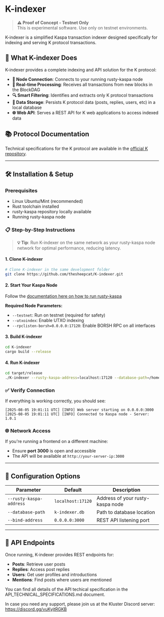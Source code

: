 # K-indexer

> **⚠️ Proof of Concept - Testnet Only**  
> This is experimental software. Use only on testnet environments.

K-indexer is a simplified Kaspa transaction indexer designed specifically for indexing and serving K protocol transactions.

## 🚀 What K-indexer Does

K-indexer provides a complete indexing and API solution for the K protocol:

- **🔗 Node Connection**: Connects to your running rusty-kaspa node
- **📡 Real-time Processing**: Receives all transactions from new blocks in the BlockDAG
- **🔍 Smart Filtering**: Identifies and extracts only K protocol transactions
- **💾 Data Storage**: Persists K protocol data (posts, replies, users, etc) in a local database
- **🌐 Web API**: Serves a REST API for K web applications to access indexed data

## 📚 Protocol Documentation

Technical specifications for the K protocol are available in the [official K repository](https://github.com/thesheepcat/K).

---

## 🛠️ Installation & Setup

### Prerequisites

- Linux Ubuntu/Mint (recommended)
- Rust toolchain installed
- rusty-kaspa repository locally available
- Running rusty-kaspa node

### 📋 Step-by-Step Instructions

> **💡 Tip**: Run K-indexer on the same network as your rusty-kaspa node network for optimal performance, reducing latency.

#### 1. **Clone K-indexer**
```bash
# Clone K-indexer in the same development folder
git clone https://github.com/thesheepcat/K-indexer.git
```

#### 2. **Start Your Kaspa Node**
Follow the [documentation here on how to run rusty-kaspa](https://kaspa.aspectron.org/running-rusty-kaspa.html)

**Required Node Parameters:**
- `--testnet`: Run on testnet (required for safety)
- `--utxoindex`: Enable UTXO indexing
- `--rpclisten-borsh=0.0.0.0:17120`: Enable BORSH RPC on all interfaces

#### 3. **Build K-indexer**
```bash
cd K-indexer
cargo build --release
```

#### 4. **Run K-indexer**
```bash
cd target/release
./K-indexer --rusty-kaspa-address=localhost:17120 --database-path=/home/K-indexer/K-indexer.db
```

### ✅ Verify Connection

If everything is working correctly, you should see:

```
[2025-08-05 19:01:11 UTC] [INFO] Web server starting on 0.0.0.0:3000
[2025-08-05 19:01:11 UTC] [INFO] Connected to Kaspa node - Server: 1.0.1
```

### 🌐 Network Access

If you're running a frontend on a different machine:
- Ensure **port 3000** is open and accessible
- The API will be available at `http://your-server-ip:3000`

---

## 🔧 Configuration Options

| Parameter | Default | Description |
|-----------|---------|-------------|
| `--rusty-kaspa-address` | `localhost:17120` | Address of your rusty-kaspa node |
| `--database-path` | `k-indexer.db` | Path to database location  |
| `--bind-address` | `0.0.0.0:3000` | REST API listening port |

---

## 📖 API Endpoints

Once running, K-indexer provides REST endpoints for:
- **Posts**: Retrieve user posts
- **Replies**: Access post replies  
- **Users**: Get user profiles and introductions
- **Mentions**: Find posts where users are mentioned

You can find all details of the API techical specification in the API_TECHNICAL_SPECIFICATIONS.md document.

In case you need any support, please join us at the Kluster Discord server: https://discord.gg/vuKyjtRGKB
